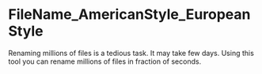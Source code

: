 # FileName_AmericanStyle_EuropeanStyle
Renaming millions of files is a tedious task. It may take few days. Using this tool you can rename millions of files in fraction of seconds.
